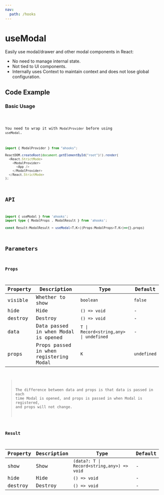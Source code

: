 ```yaml
---
nav:
  path: /hooks
---
```


# useModal

Easily use modal/drawer and other modal components in React:

- No need to manage internal state.
- Not tied to UI components.
- Internally uses Context to maintain context and does not lose global configuration.

## Code Example

### Basic Usage

<code src="./demo/demo.tsx" />

You need to wrap it with `ModalProvider` before using `useModal`.

```ts
import { ModalProvider } from "ahooks";

ReactDOM.createRoot(document.getElementById("root")!).render(
  <React.StrictMode>
    <ModalProvider>
      <App />
    </ModalProvider>
  </React.StrictMode>
);
```

## API

```ts
import { useModal } from 'ahooks';
import type { ModalProps , ModalResult } from 'ahooks';

const Result:ModalResult = useModal<T,K>((Props:ModalProps<T,K>)=>{},props)
```

## Parameters

### Props

| Property | Description                            | Type                                   | Default     |
| -------- | -------------------------------------- | -------------------------------------- | ----------- |
| visible  | Whether to show                        | `boolean`                              | `false`     |
| hide     | Hide                                   | `() => void`                           | -           |
| destroy  | Destroy                                | `() => void`                           | -           |
| data     | Data passed in when Modal is opened    | `T \| Record<string,any> \| undefined` | -           |
| props    | Props passed in when registering Modal | `K`                                    | `undefined` |

> The difference between data and props is that data is passed in each time Modal is opened, and props is passed in when Modal is registered, and props will not change.

### Result

| Property | Description | Type                                       | Default |
| -------- | ----------- | ------------------------------------------ | ------- |
| show     | Show        | `(data?: T \| Record<string,any>) => void` | -       |
| hide     | Hide        | `() => void`                               | -       |
| destroy  | Destroy     | `() => void`                               | -       |
